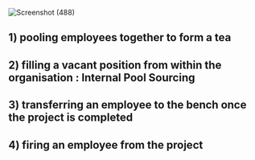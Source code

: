 ![Screenshot (488)](https://user-images.githubusercontent.com/89120960/205323314-945c606b-a000-4636-bfd1-4e1c4375c641.png)

<h2>1) pooling employees together to form a tea</h2>
<h2>2) filling a vacant position from within the organisation : Internal Pool Sourcing</h2>
<h2>3) transferring an employee to the bench once the project is completed  </h3>
<h2>4) firing an employee from the project </h3>
